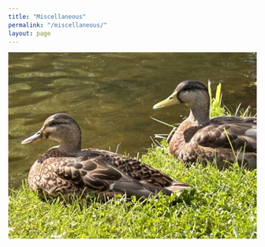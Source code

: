 ```yaml
---
title: "Miscellaneous"
permalink: "/miscellaneous/"
layout: page
---
```


![alt text](https://github.com/chen-xihang/chen-xihang.github.io/blob/master/img.jpeg)
